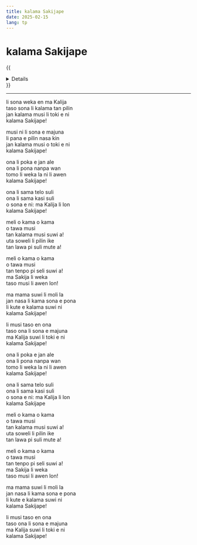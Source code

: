 ```yaml
---
title: kalama Sakijape
date: 2025-02-15
lang: tp
---
```


# **kalama Sakijape**

{{<details title="sona namako">}}
**tenpo pana:** 15/2/2025  
**ante nanpa pini:** 10/8/2025  
**kon lipu:** mi toki pona e [kalama musi "säkkijärven polkka"](https://www.youtube.com/watch?v=uMszu_VgMfY) tan toki Sumi.
{{</details>}}

---

li sona weka en ma Kalija  
taso sona li kalama tan pilin  
jan kalama musi li toki e ni  
kalama Sakijape!  

musi ni li sona e majuna  
li pana e pilin nasa kin  
jan kalama musi o toki e ni  
kalama Sakijape!  

ona li poka e jan ale  
ona li pona nanpa wan  
tomo li weka la ni li awen  
kalama Sakijape!  

ona li sama telo suli  
ona li sama kasi suli  
o sona e ni: ma Kalija li lon  
kalama Sakijape!  

meli o kama o kama  
o tawa musi  
tan kalama musi suwi a!  
uta soweli li pilin ike  
tan lawa pi suli mute a!  

meli o kama o kama  
o tawa musi  
tan tenpo pi seli suwi a!  
ma Sakija li weka  
taso musi li awen lon!  

ma mama suwi li moli la  
jan nasa li kama sona e pona  
li kute e kalama suwi ni  
kalama Sakijape!  

li musi taso en ona  
taso ona li sona e majuna  
ma Kalija suwi li toki e ni  
kalama Sakijape!  

ona li poka e jan ale  
ona li pona nanpa wan  
tomo li weka la ni li awen  
kalama Sakijape!  

ona li sama telo suli  
ona li sama kasi suli  
o sona e ni: ma Kalija li lon  
kalama Sakijape  

meli o kama o kama  
o tawa musi  
tan kalama musi suwi a!  
uta soweli li pilin ike  
tan lawa pi suli mute a!  

meli o kama o kama  
o tawa musi  
tan tenpo pi seli suwi a!  
ma Sakija li weka  
taso musi li awen lon!  

ma mama suwi li moli la  
jan nasa li kama sona e pona  
li kute e kalama suwi ni  
kalama Sakijape!  

li musi taso en ona  
taso ona li sona e majuna  
ma Kalija suwi li toki e ni  
kalama Sakijape!


